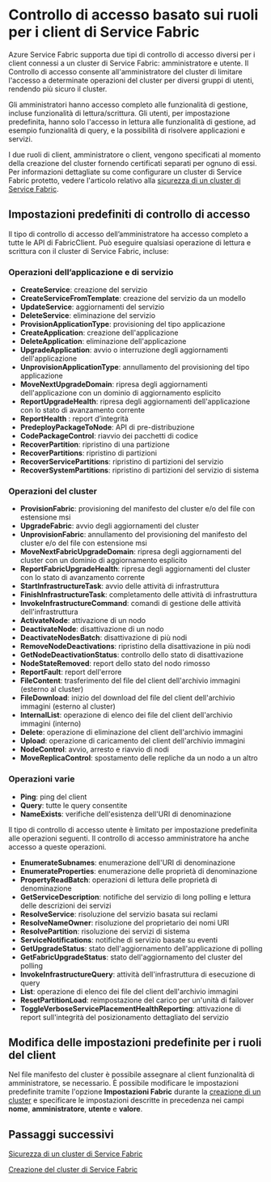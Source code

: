 
<properties
   pageTitle="Sicurezza di un cluster di Service Fabric: ruoli client | Microsoft Azure"
   description="In questo articolo vengono descritti i due ruoli client e le autorizzazioni fornite per i ruoli."
   services="service-fabric"
   documentationCenter=".net"
   authors="mani-ramaswamy"
   manager="coreysa"
   editor=""/>

<tags
   ms.service="service-fabric"
   ms.devlang="dotnet"
   ms.topic="article"
   ms.tgt_pltfrm="NA"
   ms.workload="NA"
   ms.date="05/18/2016"
   ms.author="subramar"/>



# Controllo di accesso basato sui ruoli per i client di Service Fabric

Azure Service Fabric supporta due tipi di controllo di accesso diversi per i client connessi a un cluster di Service Fabric: amministratore e utente. Il Controllo di accesso consente all'amministratore del cluster di limitare l'accesso a determinate operazioni del cluster per diversi gruppi di utenti, rendendo più sicuro il cluster.

Gli amministratori hanno accesso completo alle funzionalità di gestione, incluse funzionalità di lettura/scrittura. Gli utenti, per impostazione predefinita, hanno solo l'accesso in lettura alle funzionalità di gestione, ad esempio funzionalità di query, e la possibilità di risolvere applicazioni e servizi.

I due ruoli di client, amministratore o client, vengono specificati al momento della creazione del cluster fornendo certificati separati per ognuno di essi. Per informazioni dettagliate su come configurare un cluster di Service Fabric protetto, vedere l'articolo relativo alla [sicurezza di un cluster di Service Fabric](service-fabric-cluster-security.md).


## Impostazioni predefiniti di controllo di accesso


Il tipo di controllo di accesso dell’amministratore ha accesso completo a tutte le API di FabricClient. Può eseguire qualsiasi operazione di lettura e scrittura con il cluster di Service Fabric, incluse:

### Operazioni dell’applicazione e di servizio
* **CreateService**: creazione del servizio 							
* **CreateServiceFromTemplate**: creazione del servizio da un modello 							
* **UpdateService**: aggiornamenti del servizio 							
* **DeleteService**: eliminazione del servizio 							
* **ProvisionApplicationType**: provisioning del tipo applicazione 							
* **CreateApplication**: creazione dell'applicazione   							
* **DeleteApplication**: eliminazione dell'applicazione 							
* **UpgradeApplication**: avvio o interruzione degli aggiornamenti dell'applicazione 							
* **UnprovisionApplicationType**: annullamento del provisioning del tipo applicazione 							
* **MoveNextUpgradeDomain**: ripresa degli aggiornamenti dell'applicazione con un dominio di aggiornamento esplicito 							
* **ReportUpgradeHealth**: ripresa degli aggiornamenti dell'applicazione con lo stato di avanzamento corrente 							
* **ReportHealth** : report d’integrità 							
* **PredeployPackageToNode**: API di pre-distribuzione							
* **CodePackageControl**: riavvio dei pacchetti di codice 							
* **RecoverPartition**: ripristino di una partizione 							
* **RecoverPartitions**: ripristino di partizioni 							
* **RecoverServicePartitions**: ripristino di partizioni del servizio 							
* **RecoverSystemPartitions**: ripristino di partizioni del servizio di sistema 							


### Operazioni del cluster
* **ProvisionFabric**: provisioning del manifesto del cluster e/o del file con estensione msi 							
* **UpgradeFabric**: avvio degli aggiornamenti del cluster 							
* **UnprovisionFabric**: annullamento del provisioning del manifesto del cluster e/o del file con estensione msi 						
* **MoveNextFabricUpgradeDomain**: ripresa degli aggiornamenti del cluster con un dominio di aggiornamento esplicito 							
* **ReportFabricUpgradeHealth**: ripresa degli aggiornamenti del cluster con lo stato di avanzamento corrente 							
* **StartInfrastructureTask**: avvio delle attività di infrastruttura 							
* **FinishInfrastructureTask**: completamento delle attività di infrastruttura 							
* **InvokeInfrastructureCommand**: comandi di gestione delle attività dell'infrastruttura  							
* **ActivateNode**: attivazione di un nodo 							
* **DeactivateNode**: disattivazione di un nodo 							
* **DeactivateNodesBatch**: disattivazione di più nodi 							
* **RemoveNodeDeactivations**: ripristino della disattivazione in più nodi 							
* **GetNodeDeactivationStatus**: controllo dello stato di disattivazione 							
* **NodeStateRemoved**: report dello stato del nodo rimosso 							
* **ReportFault**: report dell'errore 							
* **FileContent**: trasferimento del file del client dell'archivio immagini (esterno al cluster) 							
* **FileDownload**: inizio del download del file del client dell'archivio immagini (esterno al cluster) 							
* **InternalList**: operazione di elenco dei file del client dell'archivio immagini (interno) 							
* **Delete**: operazione di eliminazione del client dell'archivio immagini  							
* **Upload**: operazione di caricamento del client dell'archivio immagini 							
* **NodeControl**: avvio, arresto e riavvio di nodi 							
* **MoveReplicaControl**: spostamento delle repliche da un nodo a un altro 							

### Operazioni varie
* **Ping**: ping del client 							
* **Query**: tutte le query consentite
* **NameExists**: verifiche dell'esistenza dell'URI di denominazione 							



Il tipo di controllo di accesso utente è limitato per impostazione predefinita alle operazioni seguenti. Il controllo di accesso amministratore ha anche accesso a queste operazioni.

* **EnumerateSubnames**: enumerazione dell'URI di denominazione 							
* **EnumerateProperties**: enumerazione delle proprietà di denominazione 							
* **PropertyReadBatch**: operazioni di lettura delle proprietà di denominazione 							
* **GetServiceDescription**: notifiche del servizio di long polling e lettura delle descrizioni dei servizi 							
* **ResolveService**: risoluzione del servizio basata sui reclami 							
* **ResolveNameOwner**: risoluzione del proprietario dei nomi URI 							
* **ResolvePartition**: risoluzione dei servizi di sistema 							
* **ServiceNotifications**: notifiche di servizio basate su eventi 							
* **GetUpgradeStatus**: stato dell'aggiornamento dell'applicazione di polling 							
* **GetFabricUpgradeStatus**: stato dell'aggiornamento del cluster del polling 							
* **InvokeInfrastructureQuery**: attività dell'infrastruttura di esecuzione di query 							
* **List**: operazione di elenco dei file del client dell'archivio immagini 							
* **ResetPartitionLoad**: reimpostazione del carico per un'unità di failover 							
* **ToggleVerboseServicePlacementHealthReporting**: attivazione di report sull'integrità del posizionamento dettagliato del servizio 							

## Modifica delle impostazioni predefinite per i ruoli del client

Nel file manifesto del cluster è possibile assegnare al client funzionalità di amministratore, se necessario. È possibile modificare le impostazioni predefinite tramite l'opzione **Impostazioni Fabric** durante la [creazione di un cluster](service-fabric-cluster-creation-via-portal.md) e specificare le impostazioni descritte in precedenza nei campi **nome**, **amministratore**, **utente** e **valore**.

## Passaggi successivi

[Sicurezza di un cluster di Service Fabric](service-fabric-cluster-security.md)

[Creazione del cluster di Service Fabric](service-fabric-cluster-creation-via-portal.md)

<!---HONumber=AcomDC_0525_2016-->